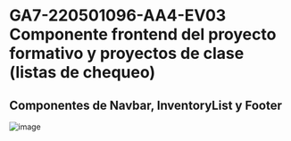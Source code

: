 # GA7-220501096-AA4-EV03 Componente frontend del proyecto formativo y proyectos de clase (listas de chequeo)
## Componentes de Navbar, InventoryList y Footer
![image](https://github.com/user-attachments/assets/e02ab85b-fb1e-4720-9e70-ee8965c6d594)

